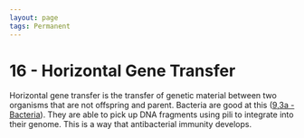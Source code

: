 ```yaml
---
layout: page
tags: Permanent 
---
```


# 16 - Horizontal Gene Transfer

Horizontal gene transfer is the transfer of genetic material between two organisms that are not offspring and parent. Bacteria are good at this ([9,3a - Bacteria](9,3a%20-%20Bacteria)). They are able to pick up DNA fragments using pili to integrate into their genome. This is a way that antibacterial immunity develops.